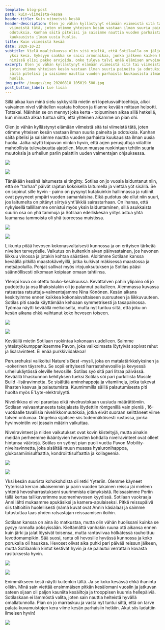 ```yaml
---
template: blog-post
path: kuin-viimeista-kesaa
header-title: Kuin viimeistä kesää
header-description: Olen jo vähän kyllästynyt elämään viimeistä sitä tai
  viimeistä tätä, joten otimme yhteisen kesän vastaan ilman suuria paineita ja
  odotuksia. Kunhan säitä pitelisi ja saisimme nauttia vuoden parhaista
  kuukausista ilman uusia huolia.
title: Kuin viimeistä kesää
date: 2020-10-23
subtitle: Vielä maaliskuussa olin sitä mieltä, että Sotilaalla on jäljellä enää
  yksi kesä. Syksyyn saakka se saisi armonaikaa, jonka jälkeen kaiken kohtuuden
  nimissä olisi pakko arvioida, onko tuleva talvi enää elämisen arvoinen.
excerpt: Olen jo vähän kyllästynyt elämään viimeistä sitä tai viimeistä tätä,
  joten otimme yhteisen kesän vastaan ilman suuria paineita ja odotuksia. Kunhan
  säitä pitelisi ja saisimme nauttia vuoden parhaista kuukausista ilman uusia
  huolia.
img_path: /images/img_20200818_105019_500.jpg
post_button_label: Lue lisää
---
```

Sillä aikaa kun minä sielu sykkyrällä mietin eri lopetusvaihtoehtoja, alkoi vaivainen nivel vähitellen vastata hoitoon ja tilanne kevään mittaan helpotti. Tottakai. Näinhän se on mennyt joka kerta - toipuminen alkaa sillä hetkellä, kun minusta alkaa tuntua siltä, että yhteinen aikamme on pian ohi.

Olen jo vähän kyllästynyt elämään viimeistä sitä tai viimeistä tätä, joten otimme yhteisen kesän vastaan ilman suuria paineita ja odotuksia. Kunhan säitä pitelisi ja saisimme nauttia vuoden parhaista kuukausista ilman uusia huolia. Jalka näytti toipuvan niinkin hyvin, että arjen perusjuttuja viilattiin mahdollista tulevaisuutta ajatellen. Muun muassa ruokintaan tehtiin suuria muutoksia ja urheilun pariin palattiin uuden valmentajan ohjauksessa.

![](/images/kesakooste25.jpg)

![](/images/kesakooste13.jpg)

Tänäkään kesänä laitumesta ei tingitty. Sotilas on jo vuosia laiduntanut niin, että se "tarhaa" päivät rajatun kokoisella laitumella ja viettää yöt sisällä. Se on sopinut sille hyvin - paino on pysynyt kutakuinkin hallinnassa ja rutiinit ovat pysyneet ympäri vuoden samanlaisina. Eikä pudotus ole ollut niin suuri, jos laitumelta on pitänyt siirtyä yht'äkkiä sairastarhaan. On ihanaa, että nykyisellä tallillamme onnistui myös yksin laiduntaminen, sillä asukkaista suurin osa on yhä tammoja ja Sotilaan edelliskesän yritys astua yhtä laumansa tammoista oli yhä tuoreessa muistissa.

![](/images/kesakooste17.jpg)

![](/images/kesakooste10.jpg)

Liikunta pitää hevosen kokonasvaltaisesti kunnossa ja on erityisen tärkeää nivelten terveydelle. Vaikutus on kuitenkin aivan päinvastainen, jos hevonen liikkuu vinossa ja jotakin kohtaa säästäen. Aloitimme Sotilaan kanssa keväällä pitkillä maastokävelyillä, jotka kulkivat mäkisessä maastossa ja metsäpoluilla. Pohjat sallivat myös irtojuoksutuksen ja Sotilas pääsi säännöllisesti oikomaan koipiaan omaan tahtiinsa.

Ylempi kuva on otettu touko-kesäkuussa. Kevättalven pahin ylipaino oli jo pudotettu ja osa lihaksistakin oli jo palannut paikalleen. Alemmassa kuvassa ratsastaa ratsuttaja-valmentajamme Nina Könönen. Kesän aikana keskityimme ennen kaikkea kokonaisvaltaiseen suoruuteen ja liikkuvuuteen. Sotilas piti saada käyttämään kehoaan symmetrisesti ja tasapainossa. Työmaa näytti keväällä melkoiselta, mutta nyt tuntuu siltä, että joku on kesän aikana ehkä vaihtanut koko hevosen toiseen.

![](/images/kesakooste4.jpg)

![](/images/kesakooste1.jpg)

Keväällä mietin Sotilaan ruokintaa kokonaan uudelleen. Saimme yhteistyökumppaniksemme Pavon, joka valikoimasta löytyivät sopivat rehut ja lisäravinteet. Ei enää purkkiviidakkoa!

Perusrehuksi valikoitui Nature's Best -mysli, joka on matalatärkkelyksinen ja -sokerinen täysrehu. Se sopii erityisesti harrastehevosille ja kevyessä urheilukäytössä oleville hevosille. Sotilas syö sitä pari litraa päivässä. Keväällä lihaskunnon kehityksen tueksi Sotilas söi pari purkillista Muscle Build -lisäravinnetta. Se sisältää aminohappoja ja vitamiineja, jotka tukevat lihasten kasvua ja palautumista. Kuumimmilla säillä palautumisesta piti huolta myös E'Lyte-elektrolyytti.

Nivelrikkoa ei voi parantaa eikä nivelrustokaan uusiudu määrättömiin. Sotilaan vaivaantuneesta takajalasta löydettiin röntgenillä vain pieniä , 16-vuotiaalle tavallisia nivelrikkomuutoksia, jotka eivät suoraan selittäneet viime talven ontumaa. Ongelma sijaitsee siis todennäköisesti rustossa, jonka hyvinvointiin voi jossain määrin vaikuttaa.

Nivelravinteet ja niiden vaikutukset ovat kovin kiisteltyjä, mutta ainakin meidän perheemme ikääntyvien hevosten kohdalla nivelravinteet ovat olleet hintansa väärtejä. Sotilas on syönyt pian puoli vuotta Pavon Mobility-nivelravinnetta, joka sisältää muun muassa hyaluronihappoa, glukosamiinisulfaattia, kondroiittisulfaattia ja kollageenia.

![](/images/kesakooste5.jpg)

![](/images/kesakooste6.jpg)

Yksi kesän suurista kohokohdista oli retki Yyteriin. Olemme käyneet Yyterissä kerran aikaisemmin ja parin vuoden takainen reissu jäi mieleen yhtenä hevosharrastukseni suurimmista elämyksistä. Reissasimme Poriin tällä kertaa tallikaverimme suomenhevosen kyydissä. Sotilaan vuokraaja Anni lähti mukaamme apukäsiksi ja kamera-apulaiseksi. Pitkä reissupäivä siis taltioitiin huolellisesti (nämä kuvat ovat Annin käsialaa) ja saimme tutustuttaa taas yhden ratsastajan reissaamisen iloihin.

Sotilaan kanssa on aina ilo matkustaa, mutta olin vähän huolissani kuinka se pysyy rannalla pöksyissään. Kieltämättä vanhakin ruuna otti aikansa ennen kuin järki ja jalat löysivät toisensa, mutta rantaviivaa hölkätessä rauhoittuu levottomampikin. Sää suosi, ranta oli hevosille hyvässä kunnossa ja koko porukalla oli hauskaa. Hevoset olivat aika puhki pari päivää reissun jälkeen, mutta Sotilaankin kintut kestivät hyvin ja se palautui verrattain kovasta rasituksesta hyvin.

![](/images/kesakooste12.jpg)

![](/images/kesakooste24.jpg)

Enimmäkseen kesä näytti kuitenkin tältä. Ja se koko kesässä ehkä ihaninta olikin. Minä sain viettää ensimmäisen pitkän kesälomani vuosiin ja jatkuvan sateen sijaan oli paljon kauniita kesäiltoja ja trooppisen kuumia hellepäiviä. Sotilaskaan ei lämmöstä valita, joten sain nauttia helteistä hyvällä omallatunnolla. Pian on jo marraskuu ja vasta nyt tuntui siltä, että on tarve palata kuvamuistojen kera viime kesän parhaisiin hetkiin. Akut siis ladattiin ilmeisen hyvin!

![](/images/kesakooste25.jpg)